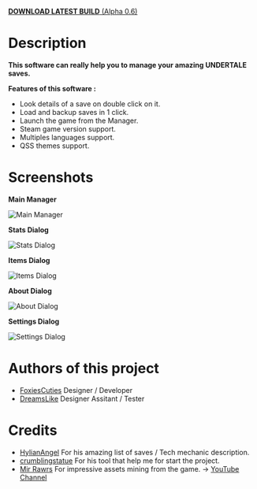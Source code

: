 [**DOWNLOAD LATEST BUILD** (Alpha 0.6)](https://github.com/FoxiesCuties/UNDERTALE-Saves-Manager/releases/download/v0.6-alpha/UNDERTALE-Save-Manager_Alpha_0.6.zip)

# **Description**

**This software can really help you to manage your amazing UNDERTALE saves.**

**Features of this software :**

* Look details of a save on double click on it.
* Load and backup saves in 1 click.
* Launch the game from the Manager.
* Steam game version support.
* Multiples languages support.
* QSS themes support.


# **Screenshots**

**Main Manager**

![Main Manager](http://i.imgur.com/HslLOst.jpg)



**Stats Dialog**

![Stats Dialog](http://i.imgur.com/W165BFr.jpg)
 


**Items Dialog**

![Items Dialog](http://i.imgur.com/MdKD3I7.jpg)



**About Dialog**

![About Dialog](http://i.imgur.com/835kpUJ.jpg)




**Settings Dialog**

![Settings Dialog](http://i.imgur.com/lxAvWrM.jpg)





# **Authors of this project**

* [FoxiesCuties](https://github.com/FoxiesCuties) Designer / Developer
* [DreamsLike](http://steamcommunity.com/id/DreamsLike) Designer Assitant / Tester

# **Credits**
* [HylianAngel](https://www.reddit.com/r/Undertale/comments/3szvui/my_undertale_save_files/) For his amazing list of saves / Tech mechanic description.
* [crumblingstatue](http://crumblingstatue.github.io/FloweysTimeMachine/) For his tool that help me for start the project.
* [Mir Rawrs](http://undertale.rawr.ws/) For impressive assets mining from the game. -> [YouTube Channel](https://www.youtube.com/c/mirrawrs)
